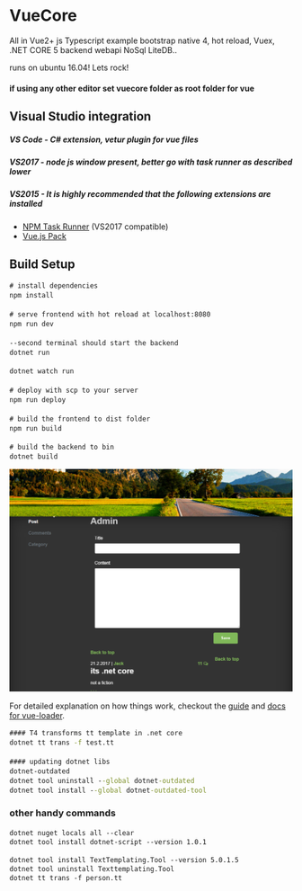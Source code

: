 # VueCore

All in Vue2+ js Typescript example bootstrap native 4, hot reload, Vuex, .NET CORE 5 backend  webapi NoSql LiteDB..

runs on ubuntu 16.04!
 Lets rock!
 
#### if using any other editor set vuecore folder as root folder for vue

## Visual Studio integration
##### VS Code - C# extension, vetur plugin for vue files
##### VS2017 - node js window present, better go with task runner as described lower
##### VS2015 - It is highly recommended that the following extensions are installed
- [NPM Task Runner](https://visualstudiogallery.msdn.microsoft.com/8f2f2cbc-4da5-43ba-9de2-c9d08ade4941) (VS2017 compatible)
- [Vue.js Pack](https://visualstudiogallery.msdn.microsoft.com/30fd019a-7b90-4f75-bb54-b8f49f18fbe1)



## Build Setup

``` cmd
# install dependencies
npm install

# serve frontend with hot reload at localhost:8080
npm run dev

--second terminal should start the backend
dotnet run

dotnet watch run

# deploy with scp to your server
npm run deploy

# build the frontend to dist folder
npm run build

# build the backend to bin
dotnet build 
```
![screenshot](/src/assets/screen1.png)

For detailed explanation on how things work, checkout the [guide](http://vuejs-templates.github.io/webpack/) and [docs for vue-loader](http://vuejs.github.io/vue-loader).
``` cmd
#### T4 transforms tt template in .net core
dotnet tt trans -f test.tt

#### updating dotnet libs
dotnet-outdated
dotnet tool uninstall --global dotnet-outdated
dotnet tool install --global dotnet-outdated-tool

```

### other handy commands
```
dotnet nuget locals all --clear
dotnet tool install dotnet-script --version 1.0.1

dotnet tool install TextTemplating.Tool --version 5.0.1.5
dotnet tool uninstall Texttemplating.Tool 
dotnet tt trans -f person.tt
```
